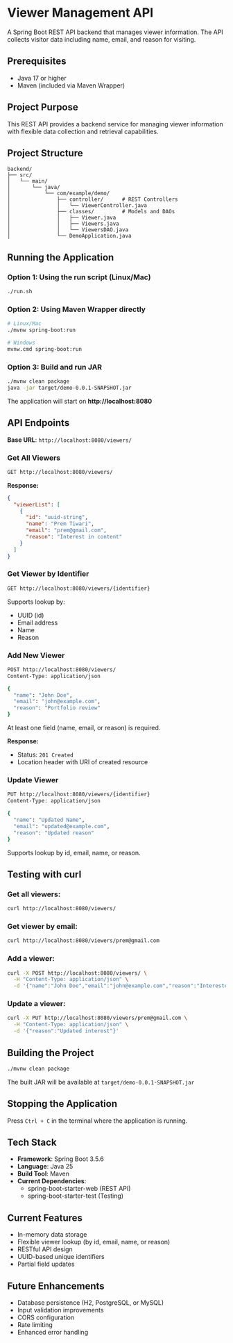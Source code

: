 # Viewer Management API

A Spring Boot REST API backend that manages viewer information. The API collects visitor data including name, email, and reason for visiting.

## Prerequisites

- Java 17 or higher
- Maven (included via Maven Wrapper)

## Project Purpose

This REST API provides a backend service for managing viewer information with flexible data collection and retrieval capabilities.

## Project Structure

```
backend/
├── src/
│   └── main/
│       └── java/
│           └── com/example/demo/
│               ├── controller/      # REST Controllers
│               │   └── ViewerController.java
│               ├── classes/         # Models and DAOs
│               │   ├── Viewer.java
│               │   ├── Viewers.java
│               │   └── ViewersDAO.java
│               └── DemoApplication.java
```

## Running the Application

### Option 1: Using the run script (Linux/Mac)
```bash
./run.sh
```

### Option 2: Using Maven Wrapper directly
```bash
# Linux/Mac
./mvnw spring-boot:run

# Windows
mvnw.cmd spring-boot:run
```

### Option 3: Build and run JAR
```bash
./mvnw clean package
java -jar target/demo-0.0.1-SNAPSHOT.jar
```

The application will start on **http://localhost:8080**

## API Endpoints

**Base URL**: `http://localhost:8080/viewers/`

### Get All Viewers
```bash
GET http://localhost:8080/viewers/
```

**Response:**
```json
{
  "viewerList": [
    {
      "id": "uuid-string",
      "name": "Prem Tiwari",
      "email": "prem@gmail.com",
      "reason": "Interest in content"
    }
  ]
}
```

### Get Viewer by Identifier
```bash
GET http://localhost:8080/viewers/{identifier}
```

Supports lookup by:
- UUID (id)
- Email address
- Name
- Reason

### Add New Viewer
```bash
POST http://localhost:8080/viewers/
Content-Type: application/json

{
  "name": "John Doe",
  "email": "john@example.com",
  "reason": "Portfolio review"
}
```

At least one field (name, email, or reason) is required.

**Response:**
- Status: `201 Created`
- Location header with URI of created resource

### Update Viewer
```bash
PUT http://localhost:8080/viewers/{identifier}
Content-Type: application/json

{
  "name": "Updated Name",
  "email": "updated@example.com",
  "reason": "Updated reason"
}
```

Supports lookup by id, email, name, or reason.

## Testing with curl

### Get all viewers:
```bash
curl http://localhost:8080/viewers/
```

### Get viewer by email:
```bash
curl http://localhost:8080/viewers/prem@gmail.com
```

### Add a viewer:
```bash
curl -X POST http://localhost:8080/viewers/ \
  -H "Content-Type: application/json" \
  -d '{"name":"John Doe","email":"john@example.com","reason":"Interested"}'
```

### Update a viewer:
```bash
curl -X PUT http://localhost:8080/viewers/prem@gmail.com \
  -H "Content-Type: application/json" \
  -d '{"reason":"Updated interest"}'
```

## Building the Project

```bash
./mvnw clean package
```

The built JAR will be available at `target/demo-0.0.1-SNAPSHOT.jar`

## Stopping the Application

Press `Ctrl + C` in the terminal where the application is running.

## Tech Stack

- **Framework**: Spring Boot 3.5.6
- **Language**: Java 25
- **Build Tool**: Maven
- **Current Dependencies**:
  - spring-boot-starter-web (REST API)
  - spring-boot-starter-test (Testing)

## Current Features

- In-memory data storage
- Flexible viewer lookup (by id, email, name, or reason)
- RESTful API design
- UUID-based unique identifiers
- Partial field updates

## Future Enhancements

- Database persistence (H2, PostgreSQL, or MySQL)
- Input validation improvements
- CORS configuration
- Rate limiting
- Enhanced error handling
